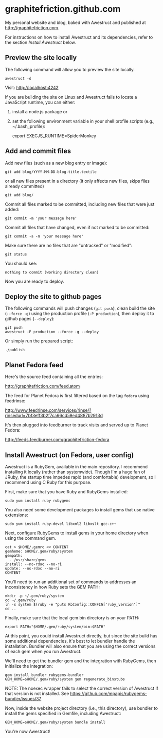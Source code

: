 graphitefriction.github.com
===========================

My personal website and blog, baked with Awestruct and published at <http://graphitefriction.com>.

For instructions on how to install Awestruct and its dependencies, refer to the section *Install Awestruct* below.

## Preview the site locally

The following command will allow you to preview the site locally.

    awestruct -d

Visit: <http://localhost:4242>

If you are building the site on Linux and Awestruct fails to locate a JavaScript runtime, you can either:

1. install a node.js package or
2. set the following environment variable in your shell profile scripts (e.g., ~/.bash\_profile):

    export EXECJS_RUNTIME=SpiderMonkey

## Add and commit files

Add new files (such as a new blog entry or image):

    git add blog/YYYY-MM-DD-blog-title.textile

or all new files present in a directory (it only affects new files, skips files already committed)

    git add blog/

Commit all files marked to be committed, including new files that were just added:

    git commit -m 'your message here'

Commit all files that have changed, even if not marked to be committed:

    git commit -a -m 'your message here'

Make sure there are no files that are "untracked" or "modified":

    git status

You should see:

    nothing to commit (working directory clean)

Now you are ready to deploy.

## Deploy the site to github pages

The following commands will push changes (`git push`), clean build the site (`--force -g`) using the production profile (`-P production`), then deploy it to github pages (`--deploy`):

    git push
    awestruct -P production --force -g --deploy

Or simply run the prepared script:

    ./publish

## Planet Fedora feed

Here's the source feed containing all the entries:

<http://graphitefriction.com/feed.atom>

The feed for Planet Fedora is first filtered based on the tag `fedora` using feedrinse:

<http://www.feedrinse.com/services/rinse/?rinsedurl=7bf3eff3b2f7ca66cd59ed4887b2913d>

It's then plugged into feedburner to track visits and served up to Planet Fedora:

<http://feeds.feedburner.com/graphitefriction-fedora>

## Install Awestruct (on Fedora, user config)

Awestruct is a RubyGem, available in the main repository. I recommend installing it locally (rather than systemwide). Though I'm a huge fan of JRuby, the startup time impedes rapid (and comfortable) development, so I recommend using C Ruby for this purpose.

First, make sure that you have Ruby and RubyGems installed:

    sudo yum install ruby rubygems

You also need some development packages to install gems that use native extensions:

    sudo yum install ruby-devel libxml2 libxslt gcc-c++

Next, configure RubyGems to install gems in your home directory when using the command gem.

    cat > $HOME/.gemrc << CONTENT
    gemhome: $HOME/.gem/ruby/system
    gempath:
      - /usr/share/gems
    install: --no-rdoc --no-ri
    update: --no-rdoc --no-ri
    CONTENT

You'll need to run an additional set of commands to addresses an inconsistency in how Ruby sets the GEM PATH:

    mkdir -p ~/.gem/ruby/system
    cd ~/.gem/ruby
    ln -s system $(ruby -e "puts RbConfig::CONFIG['ruby_version']"
    cd .. 

Finally, make sure that the local gem bin directory is on your PATH:

    export PATH="$HOME/.gem/ruby/system/bin:$PATH"

At this point, you could install Awestruct directly, but since the site build has some additional dependencies, it's best to let bundler handle the installation. Bundler will also ensure that you are using the correct versions of each gem when you run Awestruct.

We'll need to get the bundler gem and the integration with RubyGems, then initialize the integration:

    gem install bundler rubygems-bundler
    GEM_HOME=$HOME/.gem/ruby/system gem regenerate_binstubs

NOTE: The noexec wrapper fails to select the correct version of Awestruct if that version is not installed. See https://github.com/mpapis/rubygems-bundler/issues/37

Now, inside the website project directory (i.e., this directory), use bundler to install the gems specified in Gemfile, including Awestruct:

    GEM_HOME=$HOME/.gem/ruby/system bundle install

You're now Awestruct!
